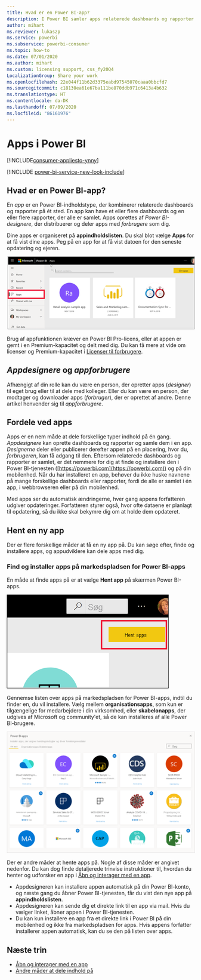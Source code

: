 ```yaml
---
title: Hvad er en Power BI-app?
description: I Power BI samler apps relaterede dashboards og rapporter på ét sted.
author: mihart
ms.reviewer: lukaszp
ms.service: powerbi
ms.subservice: powerbi-consumer
ms.topic: how-to
ms.date: 07/01/2020
ms.author: mihart
ms.custom: licensing support, css_fy20Q4
LocalizationGroup: Share your work
ms.openlocfilehash: 22e044f11b62d3375eabd97545070caaa0bbcfd7
ms.sourcegitcommit: c18130ea61e67ba111be870ddb971c6413a4b632
ms.translationtype: HT
ms.contentlocale: da-DK
ms.lasthandoff: 07/09/2020
ms.locfileid: "86161976"
---
```

# <a name="apps-in-power-bi"></a>Apps i Power BI

[!INCLUDE[consumer-appliesto-ynny](../includes/consumer-appliesto-ynny.md)]

[!INCLUDE [power-bi-service-new-look-include](../includes/power-bi-service-new-look-include.md)]

## <a name="what-is-a-power-bi-app"></a>Hvad er en Power BI-app?
En *app* er en Power BI-indholdstype, der kombinerer relaterede dashboards og rapporter på ét sted. En app kan have et eller flere dashboards og en eller flere rapporter, der alle er samlet. Apps oprettes af *Power BI-designere*, der distribuerer og deler apps med *forbrugere* som dig. 

Dine apps er organiseret på **appindholdslisten**. Du skal blot vælge **Apps** for at få vist dine apps. Peg på en app for at få vist datoen for den seneste opdatering og ejeren. 

![Apps i Power BI](./media/end-user-apps/power-bi-apps-red.png)


Brug af appfunktionen kræver en Power BI Pro-licens, eller at appen er gemt i en Premium-kapacitet og delt med dig. Du kan få mere at vide om licenser og Premium-kapacitet i [Licenser til forbrugere](end-user-license.md).

## <a name="app-designers-and-app-consumers"></a>*Appdesignere* og *appforbrugere*
Afhængigt af din rolle kan du være en person, der opretter apps (*designer*) til eget brug eller til at dele med kolleger. Eller du kan være en person, der modtager og downloader apps (*forbruger*), der er oprettet af andre. Denne artikel henvender sig til *appforbrugere*.

## <a name="advantages-of-apps"></a>Fordele ved apps
Apps er en nem måde at dele forskellige typer indhold på én gang. *Appdesignere* kan oprette dashboards og rapporter og samle dem i en app. *Designerne* deler eller publicerer derefter appen på en placering, hvor du, *forbrugeren*, kan få adgang til den. Eftersom relaterede dashboards og rapporter er samlet, er det nemmere for dig at finde og installere den i Power BI-tjenesten ([https://powerbi.com](https://powerbi.com)) og på din mobilenhed. Når du har installeret en app, behøver du ikke huske navnene på mange forskellige dashboards eller rapporter, fordi de alle er samlet i én app, i webbrowseren eller på din mobilenhed.

Med apps ser du automatisk ændringerne, hver gang appens forfatteren udgiver opdateringer. Forfatteren styrer også, hvor ofte dataene er planlagt til opdatering, så du ikke skal bekymre dig om at holde dem opdateret. 

<!-- add conceptual art -->
## <a name="get-a-new-app"></a>Hent en ny app
Der er flere forskellige måder at få en ny app på. Du kan søge efter, finde og installere apps, og appudviklere kan dele apps med dig. 

### <a name="find-and-install-apps-from-the-power-bi-apps-marketplace"></a>Find og installer apps på markedspladsen for Power BI-apps
En måde at finde apps på er at vælge **Hent app** på skærmen Power BI-apps. 

![Skærmbillede af skærmen Apps, der viser ikonet Hent apps](./media/end-user-apps/power-bi-get-apps-icon.png)

Gennemse listen over apps på markedspladsen for Power BI-apps, indtil du finder en, du vil installere. Vælg mellem **organisationsapps**, som kun er tilgængelige for medarbejdere i din virksomhed, eller **skabelonapps**, der udgives af Microsoft og community'et, så de kan installeres af alle Power BI-brugere. 

![Markedsplads for Power BI-apps](./media/end-user-apps/power-bi-app-marketplace.png)

Der er andre måder at hente apps på. Nogle af disse måder er angivet nedenfor. Du kan dog finde detaljerede trinvise instruktioner til, hvordan du henter og udforsker en app i [Åbn og interager med en app](end-user-app-view.md).

* Appdesigneren kan installere appen automatisk på din Power BI-konto, og næste gang du åbner Power BI-tjenesten, får du vist den nye app på **appindholdslisten**. 
* Appdesigneren kan sende dig et direkte link til en app via mail. Hvis du vælger linket, åbner appen i Power BI-tjenesten.
* Du kan kun installere en app fra et direkte link i Power BI på din mobilenhed og ikke fra markedspladsen for apps. Hvis appens forfatter installerer appen automatisk, kan du se den på listen over apps. 

## <a name="next-steps"></a>Næste trin
* [Åbn og interager med en app](end-user-app-view.md)
* [Andre måder at dele indhold på](end-user-shared-with-me.md)

